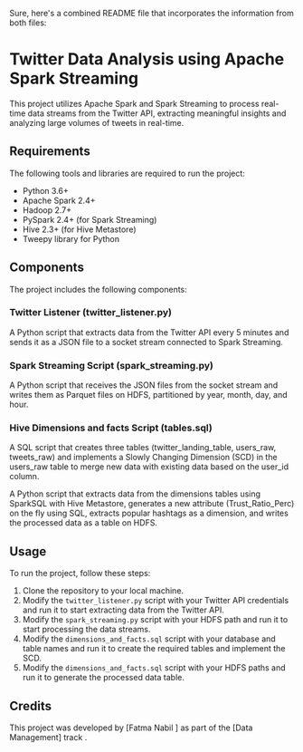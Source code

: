 Sure, here's a combined README file that incorporates the information from both files:

# Twitter Data Analysis using Apache Spark Streaming

This project utilizes Apache Spark and Spark Streaming to process real-time data streams from the Twitter API, extracting meaningful insights and analyzing large volumes of tweets in real-time.

## Requirements

The following tools and libraries are required to run the project:

- Python 3.6+
- Apache Spark 2.4+
- Hadoop 2.7+
- PySpark 2.4+ (for Spark Streaming)
- Hive 2.3+ (for Hive Metastore)
- Tweepy library for Python

## Components

The project includes the following components:

### Twitter Listener (twitter_listener.py)

A Python script that extracts data from the Twitter API every 5 minutes and sends it as a JSON file to a socket stream connected to Spark Streaming.

### Spark Streaming Script (spark_streaming.py)

A Python script that receives the JSON files from the socket stream and writes them as Parquet files on HDFS, partitioned by year, month, day, and hour.

### Hive Dimensions and facts  Script (tables.sql)

A SQL script that creates three tables (twitter_landing_table, users_raw, tweets_raw) and implements a Slowly Changing Dimension (SCD) in the users_raw table to merge new data with existing data based on the user_id column.


A Python script that extracts data from the dimensions tables using SparkSQL with Hive Metastore, generates a new attribute (Trust_Ratio_Perc) on the fly using SQL, extracts popular hashtags as a dimension, and writes the processed data as a table on HDFS.

## Usage

To run the project, follow these steps:

1. Clone the repository to your local machine.
2. Modify the `twitter_listener.py` script with your Twitter API credentials and run it to start extracting data from the Twitter API.
3. Modify the `spark_streaming.py` script with your HDFS path and run it to start processing the data streams.
4. Modify the `dimensions_and_facts.sql` script with your database and table names and run it to create the required tables and implement the SCD.
5. Modify the `dimensions_and_facts.sql` script with your HDFS paths and run it to generate the processed data table.

## Credits

This project was developed by [Fatma Nabil ] as part of the [Data Management] track .
